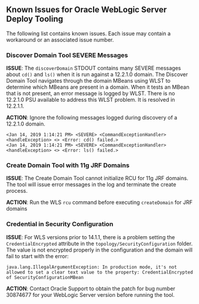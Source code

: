 ## Known Issues for Oracle WebLogic Server Deploy Tooling

The following list contains known issues. Each issue may contain a workaround or an associated issue number.

### Discover Domain Tool SEVERE Messages

**ISSUE**:
The `discoverDomain` STDOUT contains many SEVERE messages about `cd()` and `ls()` when it is run against a 12.2.1.0 domain. The Discover Domain Tool navigates through the domain MBeans using WLST to determine which MBeans are present in a domain. When it tests an MBean that is not present, an error message is logged by WLST. There is no 12.2.1.0 PSU available to address this WLST problem. It is resolved in 12.2.1.1.

**ACTION**:
Ignore the following messages logged during discovery of a 12.2.1.0 domain.
```
<Jan 14, 2019 1:14:21 PM> <SEVERE> <CommandExceptionHandler> <handleException> <> <Error: cd() failed.>
<Jan 14, 2019 1:14:21 PM> <SEVERE> <CommandExceptionHandler> <handleException> <> <Error: ls() failed.>
```

### Create Domain Tool with 11g JRF Domains

**ISSUE**:
The Create Domain Tool cannot initialize RCU for 11g JRF domains. The tool will issue error messages in the log and terminate the create process.

**ACTION**:
Run the WLS `rcu` command before executing `createDomain` for JRF domains

### Credential in Security Configuration

**ISSUE**: For WLS versions prior to 14.1.1, there is a problem setting the `CredentialEncrypted` attribute in the `topology/SecurityConfiguration` folder. The value is not encrypted properly in the configuration and the domain will fail to start with the error:
```
java.lang.IllegalArgumentException: In production mode, it's not allowed to set a clear text value to the property: CredentialEncrypted of SecurityConfigurationMBean
```
**ACTION**: Contact Oracle Support to obtain the patch for bug number 30874677 for your WebLogic Server version before running the tool.
